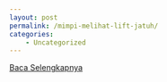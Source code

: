 ```yaml
---
layout: post
permalink: /mimpi-melihat-lift-jatuh/
categories:
    - Uncategorized
---
```


[Baca Selengkapnya](/08)
